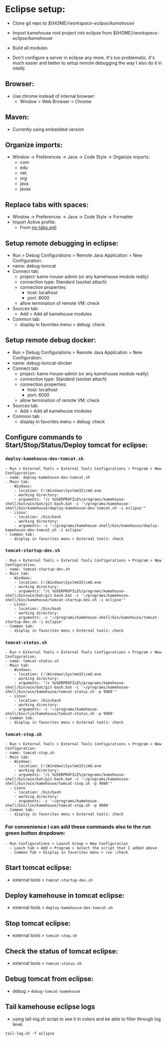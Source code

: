 # Eclipse setup:

- Clone git repo to *${HOME}/workspace-eclipse/kamehouse*
- Import kamehouse root project into eclipse from *${HOME}/workspace-eclipse/kamehouse*
- Build all modules

- Don't configure a server in eclipse any more. It's too problematic. It's much easier and better to setup remote debugging the way I also do it in intellij

## Browser:
- Use chrome instead of internal browser:
  - Window > Web Browser > Chrome

## Maven:
- Currently using embedded version

## Organize imports: 
- Window -> Preferences -> Java -> Code Style -> Organize imports:
  - com
  - edu
  - net
  - org
  - java
  - javax

## Replace tabs with spaces:
  - Window -> Preferences -> Java -> Code Style -> Formatter
  - Import Active profile:
    - From [no-tabs.xml](/local-setup/eclipse/no-tabs.xml)

## Setup remote debugging in eclipse:
  - Run > Debug Configurations > Remote Java Application > New Configuration:
  - name: debug-tomcat
  - Connect tab:
    - project: kame-house-admin (or any kamehouse module really)
    - connection type: Standard (socket attach)
    - connection properties:
      - host: localhost
      - port: 8000
    - allow termination of remote VM: check
  - Sources tab:
    - Add > Add all kamehouse modules
  - Common tab:
    - display in favorites menu > debug: check

## Setup remote debug docker:

  - Run > Debug Configurations > Remote Java Application > New Configuration:
  - name: debug-tomcat-docker
  - Connect tab:
    - project: kame-house-admin (or any kamehouse module really)
    - connection type: Standard (socket attach)
    - connection properties:
      - host: localhost
      - port: 6000
    - allow termination of remote VM: check
  - Sources tab:
    - Add > Add all kamehouse modules
  - Common tab:
    - display in favorites menu > debug: check

## Configure commands to Start/Stop/Status/Deploy tomcat for eclipse:

  ### `deploy-kamehouse-dev-tomcat.sh`
    - Run > External Tools > External Tools Configurations > Program > New Configuration:
    - name: deploy-kamehouse-dev-tomcat.sh
    - Main tab:
      - Windows:
        - location: C:\Windows\System32\cmd.exe
        - working directory: 
        - arguments: "/c %USERPROFILE%/programs/kamehouse-shell/bin/win/bat/git-bash.bat -c '~/programs/kamehouse-shell/bin/kamehouse/deploy-kamehouse-dev-tomcat.sh -i eclipse'"
      - Linux:
        - location: /bin/bash
        - working directory:
        - arguments: -c '~/programs/kamehouse-shell/bin/kamehouse/deploy-kamehouse-dev-tomcat.sh -i eclipse'
    - Common tab:
      - display in favorites menu > External tools: check       

  ### `tomcat-startup-dev.sh`
    - Run > External Tools > External Tools Configurations > Program > New Configuration:
    - name: tomcat-startup-dev.sh
    - Main tab:
      - Windows:
        - location: C:\Windows\System32\cmd.exe
        - working directory: 
        - arguments: "/c %USERPROFILE%/programs/kamehouse-shell/bin/win/bat/git-bash.bat -c '~/programs/kamehouse-shell/bin/kamehouse/tomcat-startup-dev.sh -i eclipse'"
      - Linux:
        - location: /bin/bash
        - working directory: 
        - arguments: -c '~/programs/kamehouse-shell/bin/kamehouse/tomcat-startup-dev.sh -i eclipse'
    - Common tab:
      - display in favorites menu > External tools: check

  ### `tomcat-status.sh`
    - Run > External Tools > External Tools Configurations > Program > New Configuration:
    - name: tomcat-status.sh
    - Main tab:
      - Windows:
        - location: C:\Windows\System32\cmd.exe
        - working directory: 
        - arguments: "/c %USERPROFILE%/programs/kamehouse-shell/bin/win/bat/git-bash.bat -c '~/programs/kamehouse-shell/bin/win/kamehouse/tomcat-status.sh -p 9980'"
      - Linux:
        - location: /bin/bash
        - working directory: 
        - arguments: -c '~/programs/kamehouse-shell/bin/lin/kamehouse/tomcat-status.sh -p 9980'
    - Common tab:
      - display in favorites menu > External tools: check

  ### `tomcat-stop.sh`
    - Run > External Tools > External Tools Configurations > Program > New Configuration:
    - name: tomcat-stop.sh
    - Main tab:
      - Windows:
        - location: C:\Windows\System32\cmd.exe
        - working directory: 
        - arguments: "/c %USERPROFILE%/programs/kamehouse-shell/bin/win/bat/git-bash.bat -c '~/programs/kamehouse-shell/bin/win/kamehouse/tomcat-stop.sh -p 9980'"
      - Linux
        - location: /bin/bash
        - working directory:
        - arguments: -c '~/programs/kamehouse-shell/bin/lin/kamehouse/tomcat-stop.sh -p 9980'
    - Common tab:
      - display in favorites menu > External tools: check

  ### For convenience I can add these commands also to the run green button dropdown:
    - Run Configurations > Launch Group > New Configuration
      - Lauch tab > Add > Program > Select the script that I added above
      - Common Tab > Display in favorites menu > run :check

## Start tomcat eclipse:
- external tools > `tomcat-startup-dev.sh`

## Deploy kamehouse in tomcat eclipse:
- external tools > `deploy-kamehouse-dev-tomcat.sh`

## Stop tomcat eclipse:
- external tools > `tomcat-stop.sh`

## Check the status of tomcat eclipse:
- external tools > `tomcat-status.sh`

## Debug tomcat from eclipse:
- debug > `debug-tomcat-kamehouse`

## Tail kamehouse eclipse logs 
- using tail-log.sh script to see it in colors and be able to filter through log level.
```
tail-log.sh -f eclipse
```